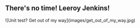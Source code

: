 ## There's no time! Leeroy Jenkins!
<div class="center" markdown="1">
  ![Unit test? Get out of my way](images/get_out_of_my_way.jpg)
</div>

